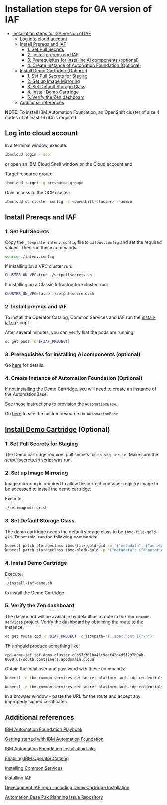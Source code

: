 # Installation steps for GA version of IAF

- [Installation steps for GA version of IAF](#installation-steps-for-ga-version-of-iaf)
  - [Log into cloud account](#log-into-cloud-account)
  - [Install Prereqs and IAF](#install-prereqs-and-iaf)
    - [1. Set Pull Secrets](#1-set-pull-secrets)
    - [2. Install prereqs and IAF](#2-install-prereqs-and-iaf)
    - [3. Prerequisites for installing AI components (optional)](#3-prerequisites-for-installing-ai-components-optional)
    - [4. Create Instance of Automation Foundation (Optional)](#4-create-instance-of-automation-foundation-optional)
  - [Install Demo Cartridge (Optional)](#install-demo-cartridge-optional)
    - [1. Set Pull Secrets for Staging](#1-set-pull-secrets-for-staging)
    - [2. Set up Image Mirroring](#2-set-up-image-mirroring)
    - [3. Set Default Storage Class](#3-set-default-storage-class)
    - [4. Install Demo Cartridge](#4-install-demo-cartridge)
    - [5. Verify the Zen dashboard](#5-verify-the-zen-dashboard)
  - [Additional references](#additional-references)
  
**NOTE**: To install IBM Automation Foundation, an OpenShift cluster of size 4 nodes of at least 16x64 is required.  

## Log into cloud account

In a terminal window, execute:

```bash
ibmcloud login --sso
```

or open an IBM Cloud Shell window on the Cloud account and

Target resource group:

```bash
ibmcloud target -g <resource-group>
```

Gain access to the OCP cluster:

```bash
ibmcloud oc cluster config -c <openshift-cluster> --admin
```

## Install Prereqs and IAF

### 1. Set Pull Secrets

Copy the `_template-iafenv.config` file to `iafenv.config` and set the required values. Then run these commands:

```bash
source ./iafenv.config
```
If installing on a VPC cluster run:

```bash
CLUSTER_ON_VPC=true ./setpullsecrets.sh
```

If installing on a Classic Infrastructure cluster, run:

```bash
CLUSTER_ON_VPC=false ./setpullsecrets.sh
```


  
### 2. Install prereqs and IAF

To install the Operator Catalog, Common Services and IAF run the [install-iaf.sh](./install-iaf.sh) script

After several minutes, you can verify that the pods are running

```bash
oc get pods -n ${IAF_PROJECT}
```

### 3. Prerequisites for installing AI components (optional)

Go [here](https://www.ibm.com/docs/en/automationfoundation/1.0_ent?topic=installing-prerequisites#prerequisites-for-installing-ai-components) for details.

### 4. Create Instance of Automation Foundation (Optional)

If not installing the Demo Cartridge, you will need to create an instance of the AutomationBase.

See [these](https://pages.github.ibm.com/automation-base-pak/abp-playbook/planning-install/install-ui-driven#creating-an-instance-of-ibm-automation-foundation) instructions to provision the `AutomationBase`.

Go [here](https://pages.github.ibm.com/automation-base-pak/abp-playbook/cartridges/custom-resources/#automationbase) to see the custom resource for `AutomationBase`.

## [Install Demo Cartridge](https://github.ibm.com/automation-base-pak/iaf-internal/blob/main/install-iaf-demo.sh) (Optional)

### 1. Set Pull Secrets for Staging

The Demo cartridge requires pull secrets for `cp.stg.icr.io`. Make sure the [setpullsecrets.sh](./setpullsecrets.sh) script was run.

### 2. Set up Image Mirroring

Image mirroring is required to allow the correct container registry image to be accessed to install the demo cartridge.

Execute:

```bash
./setimagemirror.sh
```

### 3. Set Default Storage Class

The demo cartridge needs the default storage class to be `ibmc-file-gold-gid`.  To set this, run the following commands:

```bash
kubectl patch storageclass ibmc-file-gold-gid -p '{"metadata": {"annotations":{"storageclass.kubernetes.io/is-default-class":"true"}}}'
kubectl patch storageclass ibmc-block-gold -p '{"metadata": {"annotations":{"storageclass.kubernetes.io/is-default-class":"false"}}}'
```

### 4. Install Demo Cartridge

Execute:

```bash
./install-iaf-demo.sh
```

to install the Demo Cartridge

### 5. Verify the Zen dashboard

The dashboard will be available by default as a route in the `ibm-common-services` project. Verify the dashboard by obtaining the route to the instance:

```bash
oc get route cpd -n $IAF_PROJECT -o jsonpath='{ .spec.host }{"\n"}'
```

This should produce something like:

```console
cpd-acme-iaf.iaf-demo-cluster-c0b572361ba41c9eef42d4d51297b04b-0000.us-south.containers.appdomain.cloud
```

Obtain the intial user and password with these commands:

```bash
kubectl -n ibm-common-services get secret platform-auth-idp-credentials -o jsonpath='{.data.admin_username}\' | base64 -d && echo

kubectl -n ibm-common-services get secret platform-auth-idp-credentials -o jsonpath='{.data.admin_password}' | base64 -d && echo
```

In a browser window - paste the URL for the route and accept any improperly signed certificates.

## Additional references

[IBM Automation Foundation Playbook](https://pages.github.ibm.com/automation-base-pak/abp-playbook/)

[Getting started with IBM Automation Foundation](https://www.ibm.com/support/knowledgecenter/en/cloudpaks_start/cloud-paks/about/overview-cp.html)

[IBM Automation Foundation Installation links](https://www.ibm.com/support/knowledgecenter/SSUJN4_ent/install/installation-links.html)

[Enabling IBM Operator Catalog](https://github.com/IBM/cloud-pak/blob/master/reference/operator-catalog-enablement.md)

[Installing Common Services](https://www.ibm.com/support/knowledgecenter/SSHKN6/installer/3.x.x/install_cs_cli.html)

[Installing IAF](https://www.ibm.com/support/knowledgecenter/SSUJN4_ent/install/installing.html)

[Development IAF repo, including Demo Cartridge Installation](https://github.ibm.com/automation-base-pak/iaf-internal/blob/main/README.md)

[Automation Base Pak Planning Issue Repository](https://github.ibm.com/automation-base-pak/abp-planning)


